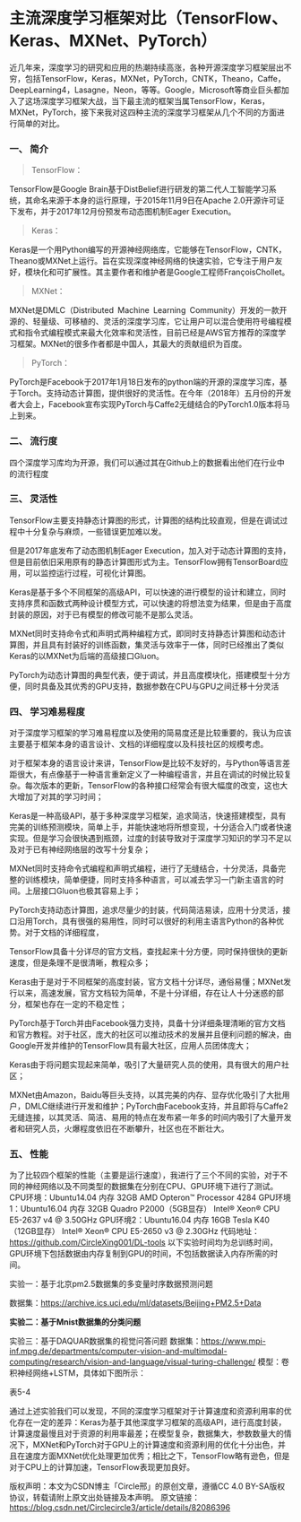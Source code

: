 # 主流深度学习框架对比（TensorFlow、Keras、MXNet、PyTorch）

近几年来，深度学习的研究和应用的热潮持续高涨，各种开源深度学习框架层出不穷，包括TensorFlow，Keras，MXNet，PyTorch，CNTK，Theano，Caffe，DeepLearning4，Lasagne，Neon，等等。Google，Microsoft等商业巨头都加入了这场深度学习框架大战，当下最主流的框架当属TensorFlow，Keras，MXNet，PyTorch，接下来我对这四种主流的深度学习框架从几个不同的方面进行简单的对比。

### 一、 简介

> TensorFlow：

TensorFlow是Google Brain基于DistBelief进行研发的第二代人工智能学习系统，其命名来源于本身的运行原理，于2015年11月9日在Apache 2.0开源许可证下发布，并于2017年12月份预发布动态图机制Eager Execution。

> Keras：

Keras是一个用Python编写的开源神经网络库，它能够在TensorFlow，CNTK，Theano或MXNet上运行。旨在实现深度神经网络的快速实验，它专注于用户友好，模块化和可扩展性。其主要作者和维护者是Google工程师FrançoisChollet。

> MXNet：

MXNet是DMLC（Distributed Machine Learning Community）开发的一款开源的、轻量级、可移植的、灵活的深度学习库，它让用户可以混合使用符号编程模式和指令式编程模式来最大化效率和灵活性，目前已经是AWS官方推荐的深度学习框架。MXNet的很多作者都是中国人，其最大的贡献组织为百度。

> PyTorch：

PyTorch是Facebook于2017年1月18日发布的python端的开源的深度学习库，基于Torch。支持动态计算图，提供很好的灵活性。在今年（2018年）五月份的开发者大会上，Facebook宣布实现PyTorch与Caffe2无缝结合的PyTorch1.0版本将马上到来。

### 二、 流行度

四个深度学习库均为开源，我们可以通过其在Github上的数据看出他们在行业中的流行程度

### 三、 灵活性
TensorFlow主要支持静态计算图的形式，计算图的结构比较直观，但是在调试过程中十分复杂与麻烦，一些错误更加难以发。

但是2017年底发布了动态图机制Eager Execution，加入对于动态计算图的支持，但是目前依旧采用原有的静态计算图形式为主。TensorFlow拥有TensorBoard应用，可以监控运行过程，可视化计算图。

Keras是基于多个不同框架的高级API，可以快速的进行模型的设计和建立，同时支持序贯和函数式两种设计模型方式，可以快速的将想法变为结果，但是由于高度封装的原因，对于已有模型的修改可能不是那么灵活。

MXNet同时支持命令式和声明式两种编程方式，即同时支持静态计算图和动态计算图，并且具有封装好的训练函数，集灵活与效率于一体，同时已经推出了类似Keras的以MXNet为后端的高级接口Gluon。

PyTorch为动态计算图的典型代表，便于调试，并且高度模块化，搭建模型十分方便，同时具备及其优秀的GPU支持，数据参数在CPU与GPU之间迁移十分灵活

### 四、 学习难易程度
对于深度学习框架的学习难易程度以及使用的简易度还是比较重要的，我认为应该主要基于框架本身的语言设计、文档的详细程度以及科技社区的规模考虑。

对于框架本身的语言设计来讲，TensorFlow是比较不友好的，与Python等语言差距很大，有点像基于一种语言重新定义了一种编程语言，并且在调试的时候比较复杂。每次版本的更新，TensorFlow的各种接口经常会有很大幅度的改变，这也大大增加了对其的学习时间；

Keras是一种高级API，基于多种深度学习框架，追求简洁，快速搭建模型，具有完美的训练预测模块，简单上手，并能快速地将所想变现，十分适合入门或者快速实现。但是学习会很快遇到瓶颈，过度的封装导致对于深度学习知识的学习不足以及对于已有神经网络层的改写十分复杂；

MXNet同时支持命令式编程和声明式编程，进行了无缝结合，十分灵活，具备完整的训练模块，简单便捷，同时支持多种语言，可以减去学习一门新主语言的时间。上层接口Gluon也极其容易上手；

PyTorch支持动态计算图，追求尽量少的封装，代码简洁易读，应用十分灵活，接口沿用Torch，具有很强的易用性，同时可以很好的利用主语言Python的各种优势。对于文档的详细程度，

TensorFlow具备十分详尽的官方文档，查找起来十分方便，同时保持很快的更新速度，但是条理不是很清晰，教程众多；

Keras由于是对于不同框架的高度封装，官方文档十分详尽，通俗易懂；MXNet发行以来，高速发展，官方文档较为简单，不是十分详细，存在让人十分迷惑的部分，框架也存在一定的不稳定性；

PyTorch基于Torch并由Facebook强力支持，具备十分详细条理清晰的官方文档和官方教程。对于社区，庞大的社区可以推动技术的发展并且便利问题的解决，由Google开发并维护的TensorFlow具有最大社区，应用人员团体庞大；

Keras由于将问题实现起来简单，吸引了大量研究人员的使用，具有很大的用户社区；

MXNet由Amazon，Baidu等巨头支持，以其完美的内存、显存优化吸引了大批用户，DMLC继续进行开发和维护；PyTorch由Facebook支持，并且即将与Caffe2无缝连接，以其灵活、简洁、易用的特点在发布紧一年多的时间内吸引了大量开发者和研究人员，火爆程度依旧在不断攀升，社区也在不断壮大。

### 五、 性能
为了比较四个框架的性能（主要是运行速度），我进行了三个不同的实验，对于不同的神经网络以及不同类型的数据集在分别在CPU、GPU环境下进行了测试。
CPU环境：Ubuntu14.04 内存 32GB AMD Opteron™ Processor 4284
GPU环境1：Ubuntu16.04 内存 32GB Quadro P2000（5GB显存）
Intel® Xeon® CPU E5-2637 v4 @ 3.50GHz
GPU环境2：Ubuntu16.04 内存 16GB Tesla K40（12GB显存）
Intel® Xeon® CPU E5-2650 v3 @ 2.30GHz
代码地址：https://github.com/CircleXing001/DL-tools
以下实验时间均为总训练时间，GPU环境下包括数据由内存复制到GPU的时间，不包括数据读入内存所需的时间。

实验一：基于北京pm2.5数据集的多变量时序数据预测问题

数据集：https://archive.ics.uci.edu/ml/datasets/Beijing+PM2.5+Data

**实验二：基于Mnist数据集的分类问题**

实验三：基于DAQUAR数据集的视觉问答问题
数据集：https://www.mpi-inf.mpg.de/departments/computer-vision-and-multimodal-computing/research/vision-and-language/visual-turing-challenge/
模型：卷积神经网络+LSTM，具体如下图所示：

表5-4

通过上述实验我们可以发现，不同的深度学习框架对于计算速度和资源利用率的优化存在一定的差异：Keras为基于其他深度学习框架的高级API，进行高度封装，计算速度最慢且对于资源的利用率最差；在模型复杂，数据集大，参数数量大的情况下，MXNet和PyTorch对于GPU上的计算速度和资源利用的优化十分出色，并且在速度方面MXNet优化处理更加优秀；相比之下，TensorFlow略有逊色，但是对于CPU上的计算加速，TensorFlow表现更加良好。

版权声明：本文为CSDN博主「Circle邢」的原创文章，遵循CC 4.0 BY-SA版权协议，转载请附上原文出处链接及本声明。
原文链接：https://blog.csdn.net/Circlecircle3/article/details/82086396